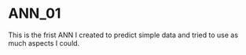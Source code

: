 # ANN_01

This is the frist ANN I created to predict simple data and tried to use as much aspects I could. 
